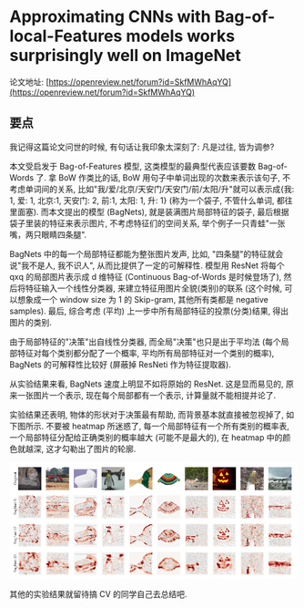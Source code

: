 # Approximating CNNs with Bag-of-local-Features models works surprisingly well on ImageNet

论文地址: [https://openreview.net/forum?id=SkfMWhAqYQ](https://openreview.net/forum?id=SkfMWhAqYQ)

## 要点

我记得这篇论文问世的时候, 有句话让我印象太深刻了: 凡是过往, 皆为调参?

本文受启发于 Bag-of-Features 模型, 这类模型的最典型代表应该要数 Bag-of-Words 了. 拿 BoW 作类比的话, BoW 用句子中单词出现的次数来表示该句子, 不考虑单词间的关系, 比如"我/爱/北京/天安门/天安门/前/太阳/升"就可以表示成{我: 1, 爱: 1, 北京:1, 天安门: 2, 前:1, 太阳: 1, 升: 1} \(称为一个袋子, 不管什么单词, 都往里面塞\). 而本文提出的模型 \(BagNets\), 就是装满图片局部特征的袋子, 最后根据袋子里装的特征来表示图片, 不考虑特征们的空间关系, 举个例子一只青蛙"一张嘴，两只眼睛四条腿".

BagNets 中的每一个局部特征都能为整张图片发声, 比如, "四条腿"的特征就会说"我不是人, 我不识人", 从而比提供了一定的可解释性. 模型用 ResNet 将每个 qxq 的局部图片表示成 d 维特征 \(Continuous Bag-of-Words 是时候登场了\), 然后将特征输入一个线性分类器, 来建立特征用图片全貌\(类别\)的联系 \(这个时候, 可以想象成一个 window size 为 1 的 Skip-gram, 其他所有类都是 negative samples\). 最后, 综合考虑 \(平均\) 上一步中所有局部特征的投票\(分类\)结果, 得出图片的类别.

由于局部特征的"决策"出自线性分类器, 而全局"决策"也只是出于平均法 \(每个局部特征对每个类别都分配了一个概率, 平均所有局部特征对一个类别的概率\), BagNets 的可解释性比较好 \(屏蔽掉 ResNeti 作为特征提取器\).

从实验结果来看, BagNets 速度上明显不如将原始的 ResNet. 这是显而易见的, 原来一张图片一个表示, 现在每个局部都有一个表示, 计算量就不能相提并论了.

实验结果还表明, 物体的形状对于决策最有帮助, 而背景基本就直接被忽视掉了, 如下图所示. 不要被 heatmap 所迷惑了, 每一个局部特征有一个所有类别的概率表, 一个局部特征分配给正确类别的概率越大 \(可能不是最大的\), 在 heatmap 中的颜色就越深, 这才勾勒出了图片的轮廓.

![bagnets\_f2.png](../../.gitbook/assets/bagnets_f2.png)

其他的实验结果就留待搞 CV 的同学自己去总结吧.

